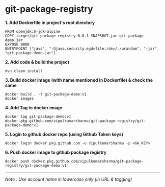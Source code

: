 # git-package-registry

<b>1. Add Dockerfile in project's root directory</b>

    FROM openjdk:8-jdk-alpine
    COPY target/git-package-registry-0.0.1-SNAPSHOT.jar git-package-demo.jar
    EXPOSE 8080
    ENTRYPOINT ["java", "-Djava.security.egd=file:/dev/./urandom", "-jar", "git-package-demo.jar"]
    
<b>2. Add code & build the project</b>

    mvn clean install
    
<b>3. Build docker image (with name mentioned in Dockerfile) & check the same</b>

    docker build . -t git-package-demo:v1
    docker images
    
<b>4. Add Tag to docker image</b>

    docker tag git-package-demo:v1 docker.pkg.github.com/vipulkumarsharma/git-package-registry/git-package-demo:v1

<b>5. Login to github docker repo (using Github Token keys)</b>

    docker login docker.pkg.github.com -u VipulKumarSharma -p <GH_KEY>
    
<b>6. Push docker image to github package registry</b>

    docker push docker.pkg.github.com/vipulkumarsharma/git-package-registry/git-package-demo:v1

<hr>
<i>Note : Use account name in lowercase only (in URL & tagging)</i>
